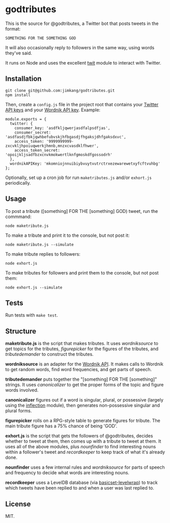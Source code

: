 godtributes
===========

This is the source for @godtributes, a Twitter bot that posts tweets in the format:

    SOMETHING FOR THE SOMETHING GOD

It will also occasionally reply to followers in the same way, using words they've said.

It runs on Node and uses the excellent [twit](https://github.com/ttezel/twit) module to interact with Twitter.

Installation
------------

    git clone git@github.com:jimkang/godtributes.git
    npm install

Then, create a `config.js` file in the project root that contains your [Twitter API keys](https://apps.twitter.com/) and your [Wordnik API key](http://developer.wordnik.com/). Example:

    module.exports = {
      twitter: {
        consumer_key: 'asdfkljqwerjasdfalpsdfjas',
        consumer_secret: 'asdfasdjfbkjqwhbefubvskjhfbgasdjfhgaksjdhfgaksdxvc',
        access_token: '9999999999-zxcvkljhpoiuqwerkjhmnb,mnzxcvasdklfhwer',
        access_token_secret: 'opoijkljsadfbzxcnvkmokwertlknfgmoskdfgossodrh'
      },
      wordnikAPIKey: 'mkomniojnnuibiybvuytvutrctrxezewarewetxyfcftvuhbg'
    };

Optionally, set up a cron job for run `maketributes.js` and/or `exhort.js` periodically.

Usage
-----

To post a tribute ([something] FOR THE [something] GOD) tweet, run the commmand:

    node maketribute.js

To make a tribute and print it to the console, but not post it:

    node maketribute.js --simulate

To make tribute replies to followers:

    node exhort.js

To make tributes for followers and print them to the console, but not post them:

    node exhort.js --simulate

Tests
-----

Run tests with `make test`.

Structure
---------

**maketribute.js** is the script that makes tributes. It uses *wordniksource* to get topics for the tributes, *figurepicker* for the figures of the tributes, and *tributedemander* to construct the tributes.

**wordniksource** is an adapter for the [Wordnik API](developer.wordnik.com/docs.html). It makes calls to Wordnik to get random words, find word frequencies, and get parts of speech.

**tributedemander** puts together the "[something] FOR THE [something]" strings. It uses *canonicalizer* to get the proper forms of the topic and figure words involved.

**canonicalizer** figures out if a word is singular, plural, or possessive (largely using the [inflection](https://www.npmjs.org/package/inflection) module), then generates non-possessive singular and plural forms.

**figurepicker** rolls on a RPG-style table to generate figures for tribute. The main tribute figure has a 75% chance of being 'GOD'.


**exhort.js** is the script that gets the followers of @godtributes, decides whether to tweet at them, then comes up with a tribute to tweet at them. It uses all of the above modules, plus *nounfinder* to find interesting nouns within a follower's tweet and *recordkeeper* to keep track of what it's already done.

**nounfinder** uses a few internal rules and *wordniksource* for parts of speech and frequency to decide what words are interesting nouns.

**recordkeeper** uses a LevelDB database (via [basicset-levelwrap](https://github.com/jimkang/basicset-levelwrap)) to track which tweets have been replied to and when a user was last replied to.

License
-------

MIT.
